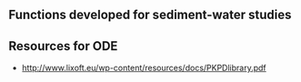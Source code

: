 ## Functions developed for sediment-water studies

## 

## Resources for ODE
- http://www.lixoft.eu/wp-content/resources/docs/PKPDlibrary.pdf